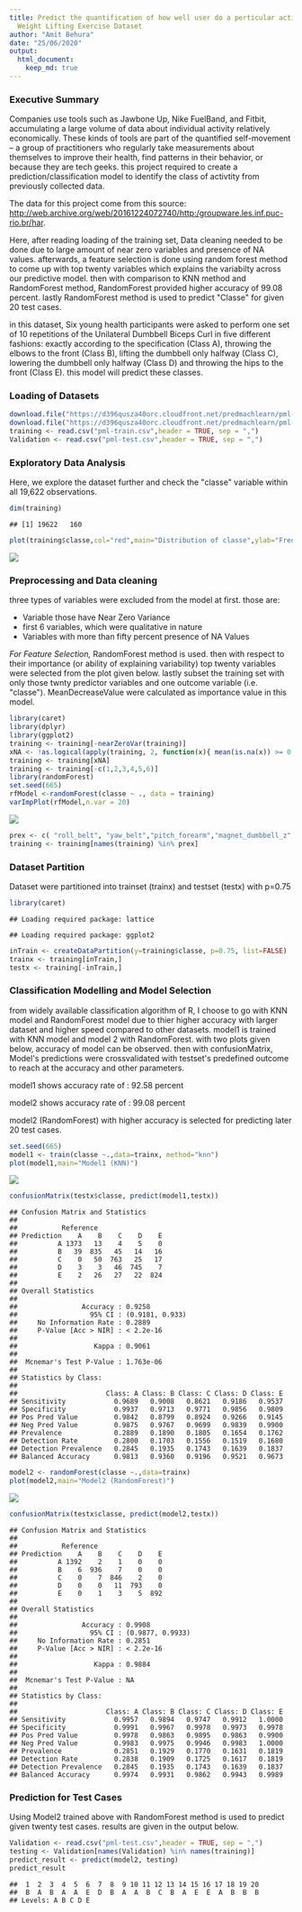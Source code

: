 ```yaml
---
title: Predict the quantification of how well user do a perticular activity from the
  Weight Lifting Exercise Dataset
author: "Amit Behura"
date: "25/06/2020"
output: 
  html_document:
    keep_md: true
---
```

### Executive Summary
Companies use tools such as Jawbone Up, Nike FuelBand, and Fitbit, accumulating a large volume of data about individual activity relatively economically. These kinds of tools are part of the quantified self-movement – a group of practitioners who regularly take measurements about themselves to improve their health, find patterns in their behavior, or because they are tech geeks. this project required to create a prediction/classification model to identify the class of activtity from previously collected data. 

The data for this project come from this source: http://web.archive.org/web/20161224072740/http:/groupware.les.inf.puc-rio.br/har.

Here, after reading loading of the training set, Data cleaning needed to be done due to large amount of near zero variables and presence of NA values. afterwards, a feature selection is done using random forest method to come up with top twenty variables which explains the variabilty across our predictive model. then with comparison to KNN method and RandomForest method, RandomForest provided higher accuracy of 99.08 percent. lastly RandomForest method is used to predict "Classe" for given 20 test cases.

in this dataset, Six young health participants were asked to perform one set of 10 repetitions of the Unilateral Dumbbell Biceps Curl in five different fashions: exactly according to the specification (Class A), throwing the elbows to the front (Class B), lifting the dumbbell only halfway (Class C), lowering the dumbbell only halfway (Class D) and throwing the hips to the front (Class E). this model will predict these classes.

### Loading of Datasets

```r
download.file("https://d396qusza40orc.cloudfront.net/predmachlearn/pml-training.csv","pml-train.csv")
download.file("https://d396qusza40orc.cloudfront.net/predmachlearn/pml-testing.csv","pml-test.csv")
training <- read.csv("pml-train.csv",header = TRUE, sep = ",")
Validation <- read.csv("pml-test.csv",header = TRUE, sep = ",")
```

### Exploratory Data Analysis
Here, we explore the dataset further and check the "classe" variable within all 19,622 observations.

```r
dim(training)
```

```
## [1] 19622   160
```

```r
plot(training$classe,col="red",main="Distribution of classe",ylab="Frequency",xlab="Factors")
```

![](Prediction_Assignment_Writeup_Final_files/figure-html/unnamed-chunk-2-1.png)<!-- -->


### Preprocessing and Data cleaning
three types of variables were excluded from the model at first. those are:  

- Variable those have Near Zero Variance
- first 6 variables, which were qualitative in nature
- Variables with more than fifty percent presence of NA Values

*For Feature Selection,* RandomForest method is used. then with respect to their importance (or ability of explaining variability) top twenty variables were selected from the plot given below. lastly subset the training set with only those twnty predictor variables and one outcome variable (i.e. "classe"). MeanDecreaseValue were calculated as importance value in this model.


```r
library(caret)
library(dplyr)
library(ggplot2)
training <- training[-nearZeroVar(training)]
xNA <- !as.logical(apply(training, 2, function(x){ mean(is.na(x)) >= 0.5}))
training <- training[xNA]
training <- training[-c(1,2,3,4,5,6)]
library(randomForest)
set.seed(665)
rfModel <-randomForest(classe ~ ., data = training)
varImpPlot(rfModel,n.var = 20)
```

![](Prediction_Assignment_Writeup_Final_files/figure-html/unnamed-chunk-3-1.png)<!-- -->

```r
prex <- c( "roll_belt", "yaw_belt","pitch_forearm","magnet_dumbbell_z","pitch_belt","magnet_dumbbell_y","roll_forearm","magnet_dumbbell_x","roll_dumbbell","accel_belt_z","accel_dumbbell_y","magnet_belt_z","magnet_belt_y","accel_dumbbell_z", "accel_forearm_x","roll_arm","gyros_belt_z","magnet_forearm_z","total_accel_dumbbell","gyros_dumbbell_y","classe")
training <- training[names(training) %in% prex]
```

### Dataset Partition 

Dataset were partitioned into trainset (trainx) and testset (testx) with p=0.75

```r
library(caret)
```

```
## Loading required package: lattice
```

```
## Loading required package: ggplot2
```

```r
inTrain <- createDataPartition(y=training$classe, p=0.75, list=FALSE)
trainx <- training[inTrain,]
testx <- training[-inTrain,]
```

### Classification Modelling and Model Selection

from widely available classification algorithm of R, I choose to go with KNN model and RandomForest model due to thier higher accuracy with larger dataset and higher speed compared to other datasets. model1 is trained with KNN model and model 2 with RandomForest. with two plots given below, accuracy of model can be observed. then with confusionMatrix, Model's predictions were crossvalidated with testset's predefined outcome to reach at the accuracy and other parameters.  

model1 shows accuracy rate of : 92.58 percent

model2 shows accuracy rate of : 99.08 percent

model2 (RandomForest) with higher accuracy is selected for predicting later 20 test cases. 

```r
set.seed(665)
model1 <- train(classe ~.,data=trainx, method="knn")
plot(model1,main="Model1 (KNN)")
```

![](Prediction_Assignment_Writeup_Final_files/figure-html/unnamed-chunk-5-1.png)<!-- -->

```r
confusionMatrix(testx$classe, predict(model1,testx))
```

```
## Confusion Matrix and Statistics
## 
##           Reference
## Prediction    A    B    C    D    E
##          A 1373   13    4    5    0
##          B   39  835   45   14   16
##          C    0   50  763   25   17
##          D    3    3   46  745    7
##          E    2   26   27   22  824
## 
## Overall Statistics
##                                          
##                Accuracy : 0.9258         
##                  95% CI : (0.9181, 0.933)
##     No Information Rate : 0.2889         
##     P-Value [Acc > NIR] : < 2.2e-16      
##                                          
##                   Kappa : 0.9061         
##                                          
##  Mcnemar's Test P-Value : 1.763e-06      
## 
## Statistics by Class:
## 
##                      Class: A Class: B Class: C Class: D Class: E
## Sensitivity            0.9689   0.9008   0.8621   0.9186   0.9537
## Specificity            0.9937   0.9713   0.9771   0.9856   0.9809
## Pos Pred Value         0.9842   0.8799   0.8924   0.9266   0.9145
## Neg Pred Value         0.9875   0.9767   0.9699   0.9839   0.9900
## Prevalence             0.2889   0.1890   0.1805   0.1654   0.1762
## Detection Rate         0.2800   0.1703   0.1556   0.1519   0.1680
## Detection Prevalence   0.2845   0.1935   0.1743   0.1639   0.1837
## Balanced Accuracy      0.9813   0.9360   0.9196   0.9521   0.9673
```

```r
model2 <- randomForest(classe ~.,data=trainx)
plot(model2,main="Model2 (RandomForest)")
```

![](Prediction_Assignment_Writeup_Final_files/figure-html/unnamed-chunk-5-2.png)<!-- -->

```r
confusionMatrix(testx$classe, predict(model2,testx))
```

```
## Confusion Matrix and Statistics
## 
##           Reference
## Prediction    A    B    C    D    E
##          A 1392    2    1    0    0
##          B    6  936    7    0    0
##          C    0    7  846    2    0
##          D    0    0   11  793    0
##          E    0    1    3    5  892
## 
## Overall Statistics
##                                           
##                Accuracy : 0.9908          
##                  95% CI : (0.9877, 0.9933)
##     No Information Rate : 0.2851          
##     P-Value [Acc > NIR] : < 2.2e-16       
##                                           
##                   Kappa : 0.9884          
##                                           
##  Mcnemar's Test P-Value : NA              
## 
## Statistics by Class:
## 
##                      Class: A Class: B Class: C Class: D Class: E
## Sensitivity            0.9957   0.9894   0.9747   0.9912   1.0000
## Specificity            0.9991   0.9967   0.9978   0.9973   0.9978
## Pos Pred Value         0.9978   0.9863   0.9895   0.9863   0.9900
## Neg Pred Value         0.9983   0.9975   0.9946   0.9983   1.0000
## Prevalence             0.2851   0.1929   0.1770   0.1631   0.1819
## Detection Rate         0.2838   0.1909   0.1725   0.1617   0.1819
## Detection Prevalence   0.2845   0.1935   0.1743   0.1639   0.1837
## Balanced Accuracy      0.9974   0.9931   0.9862   0.9943   0.9989
```

### Prediction for Test Cases

Using Model2 trained above with RandomForest method is used to predict given twenty test cases. results are given in the output below.

```r
Validation <- read.csv("pml-test.csv",header = TRUE, sep = ",")
testing <- Validation[names(Validation) %in% names(training)]
predict_result <- predict(model2, testing)
predict_result
```

```
##  1  2  3  4  5  6  7  8  9 10 11 12 13 14 15 16 17 18 19 20 
##  B  A  B  A  A  E  D  B  A  A  B  C  B  A  E  E  A  B  B  B 
## Levels: A B C D E
```

